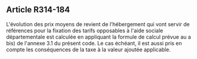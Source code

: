 ## Article R314-184

L'évolution des prix moyens de revient de l'hébergement qui vont servir de références pour la fixation des
tarifs opposables à l'aide sociale départementale est calculée en appliquant la formule de calcul prévue au a
bis) de l'annexe 3.1 du présent code. Le cas échéant, il est aussi pris en compte les conséquences de la taxe à
la valeur ajoutée applicable.

